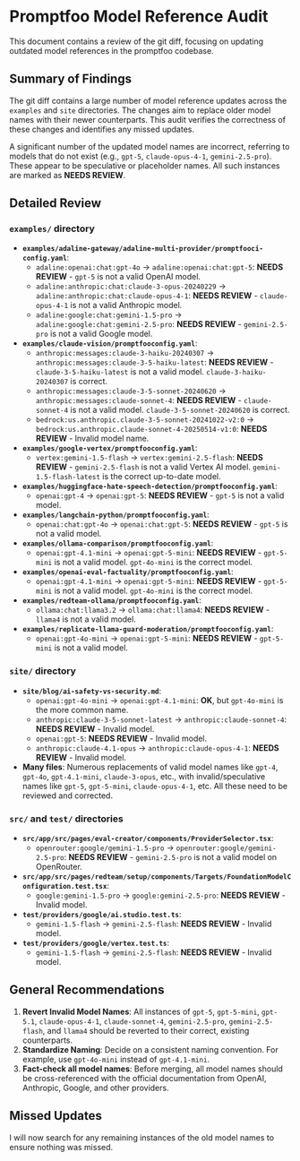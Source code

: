 # Promptfoo Model Reference Audit

This document contains a review of the git diff, focusing on updating outdated model references in the promptfoo codebase.

## Summary of Findings

The git diff contains a large number of model reference updates across the `examples` and `site` directories. The changes aim to replace older model names with their newer counterparts. This audit verifies the correctness of these changes and identifies any missed updates.

A significant number of the updated model names are incorrect, referring to models that do not exist (e.g., `gpt-5`, `claude-opus-4-1`, `gemini-2.5-pro`). These appear to be speculative or placeholder names. All such instances are marked as **NEEDS REVIEW**.

## Detailed Review

### `examples/` directory

- **`examples/adaline-gateway/adaline-multi-provider/promptfooci-config.yaml`**:
  - `adaline:openai:chat:gpt-4o` -> `adaline:openai:chat:gpt-5`: **NEEDS REVIEW** - `gpt-5` is not a valid OpenAI model.
  - `adaline:anthropic:chat:claude-3-opus-20240229` -> `adaline:anthropic:chat:claude-opus-4-1`: **NEEDS REVIEW** - `claude-opus-4-1` is not a valid Anthropic model.
  - `adaline:google:chat:gemini-1.5-pro` -> `adaline:google:chat:gemini-2.5-pro`: **NEEDS REVIEW** - `gemini-2.5-pro` is not a valid Google model.
- **`examples/claude-vision/promptfooconfig.yaml`**:
  - `anthropic:messages:claude-3-haiku-20240307` -> `anthropic:messages:claude-3-5-haiku-latest`: **NEEDS REVIEW** - `claude-3-5-haiku-latest` is not a valid model. `claude-3-haiku-20240307` is correct.
  - `anthropic:messages:claude-3-5-sonnet-20240620` -> `anthropic:messages:claude-sonnet-4`: **NEEDS REVIEW** - `claude-sonnet-4` is not a valid model. `claude-3-5-sonnet-20240620` is correct.
  - `bedrock:us.anthropic.claude-3-5-sonnet-20241022-v2:0` -> `bedrock:us.anthropic.claude-sonnet-4-20250514-v1:0`: **NEEDS REVIEW** - Invalid model name.
- **`examples/google-vertex/promptfooconfig.yaml`**:
  - `vertex:gemini-1.5-flash` -> `vertex:gemini-2.5-flash`: **NEEDS REVIEW** - `gemini-2.5-flash` is not a valid Vertex AI model. `gemini-1.5-flash-latest` is the correct up-to-date model.
- **`examples/huggingface-hate-speech-detection/promptfooconfig.yaml`**:
  - `openai:gpt-4` -> `openai:gpt-5`: **NEEDS REVIEW** - `gpt-5` is not a valid model.
- **`examples/langchain-python/promptfooconfig.yaml`**:
  - `openai:chat:gpt-4o` -> `openai:chat:gpt-5`: **NEEDS REVIEW** - `gpt-5` is not a valid model.
- **`examples/ollama-comparison/promptfooconfig.yaml`**:
  - `openai:gpt-4.1-mini` -> `openai:gpt-5-mini`: **NEEDS REVIEW** - `gpt-5-mini` is not a valid model. `gpt-4o-mini` is the correct model.
- **`examples/openai-eval-factuality/promptfooconfig.yaml`**:
  - `openai:gpt-4.1-mini` -> `openai:gpt-5-mini`: **NEEDS REVIEW** - `gpt-5-mini` is not a valid model. `gpt-4o-mini` is the correct model.
- **`examples/redteam-ollama/promptfooconfig.yaml`**:
  - `ollama:chat:llama3.2` -> `ollama:chat:llama4`: **NEEDS REVIEW** - `llama4` is not a valid model.
- **`examples/replicate-llama-guard-moderation/promptfooconfig.yaml`**:
  - `openai:gpt-4o-mini` -> `openai:gpt-5-mini`: **NEEDS REVIEW** - `gpt-5-mini` is not a valid model.

### `site/` directory

- **`site/blog/ai-safety-vs-security.md`**:
  - `openai:gpt-4o-mini` -> `openai:gpt-4.1-mini`: **OK**, but `gpt-4o-mini` is the more common name.
  - `anthropic:claude-3-5-sonnet-latest` -> `anthropic:claude-sonnet-4`: **NEEDS REVIEW** - Invalid model.
  - `openai:gpt-5`: **NEEDS REVIEW** - Invalid model.
  - `anthropic:claude-4.1-opus` -> `anthropic:claude-opus-4-1`: **NEEDS REVIEW** - Invalid model.
- **Many files**: Numerous replacements of valid model names like `gpt-4`, `gpt-4o`, `gpt-4.1-mini`, `claude-3-opus`, etc., with invalid/speculative names like `gpt-5`, `gpt-5-mini`, `claude-opus-4-1`, etc. All these need to be reviewed and corrected.

### `src/` and `test/` directories

- **`src/app/src/pages/eval-creator/components/ProviderSelector.tsx`**:
  - `openrouter:google/gemini-1.5-pro` -> `openrouter:google/gemini-2.5-pro`: **NEEDS REVIEW** - `gemini-2.5-pro` is not a valid model on OpenRouter.
- **`src/app/src/pages/redteam/setup/components/Targets/FoundationModelConfiguration.test.tsx`**:
  - `google:gemini-1.5-pro` -> `google:gemini-2.5-pro`: **NEEDS REVIEW** - Invalid model.
- **`test/providers/google/ai.studio.test.ts`**:
  - `gemini-1.5-flash` -> `gemini-2.5-flash`: **NEEDS REVIEW** - Invalid model.
- **`test/providers/google/vertex.test.ts`**:
  - `gemini-1.5-flash` -> `gemini-2.5-flash`: **NEEDS REVIEW** - Invalid model.

## General Recommendations

1.  **Revert Invalid Model Names**: All instances of `gpt-5`, `gpt-5-mini`, `gpt-5.1`, `claude-opus-4-1`, `claude-sonnet-4`, `gemini-2.5-pro`, `gemini-2.5-flash`, and `llama4` should be reverted to their correct, existing counterparts.
2.  **Standardize Naming**: Decide on a consistent naming convention. For example, use `gpt-4o-mini` instead of `gpt-4.1-mini`.
3.  **Fact-check all model names**: Before merging, all model names should be cross-referenced with the official documentation from OpenAI, Anthropic, Google, and other providers.

## Missed Updates

I will now search for any remaining instances of the old model names to ensure nothing was missed.
